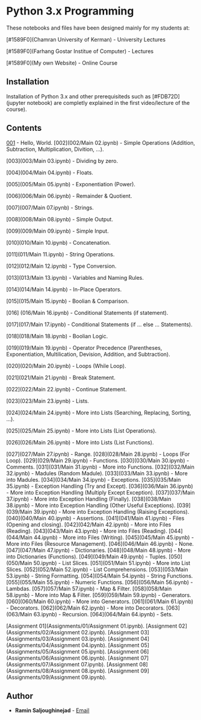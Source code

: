 # Python 3.x Programming 

These notebooks and files have been designed mainly for my students at:

[#1589F0](Chamran University of Kerman) - University Lectures

[#1589F0](Farhang Gostar Institue of Computer) - Lectures

[#1589F0](My own Website) - Online Course


## Installation

Installation of Python 3.x and other prerequisiteds such as [#FDB72D](jupyter notebook) are completly explained in the first video/lecture of the course).


## Contents

[001](https://github.com/RaminSaljoughinejad/Python-3.0-Course/blob/master/001/Main%2001.ipynb) - Hello, World.
[002](002/Main 02.ipynb) - Simple Operations (Addition, Subtraction, Multiplication, Divition, ...).

[003](003/Main 03.ipynb) - Dividing by zero.

[004](004/Main 04.ipynb) - Floats.

[005](005/Main 05.ipynb) - Exponentiation (Power).

[006](006/Main 06.ipynb) - Remainder & Quotient.

[007](007/Main 07.ipynb) - Strings.

[008](008/Main 08.ipynb) - Simple Output.

[009](009/Main 09.ipynb) - Simple Input.

[010](010/Main 10.ipynb) - Concatenation.

[011](011/Main 11.ipynb) - String Operations.

[012](012/Main 12.ipynb) - Type Conversion.

[013](013/Main 13.ipynb) - Variables and Naming Rules.

[014](014/Main 14.ipynb) - In-Place Operators.

[015](015/Main 15.ipynb) - Boolian & Comparison.

[016] (016/Main 16.ipynb) - Conditional Statements (if statement).

[017](017/Main 17.ipynb) - Conditional Statements (if ... else ... Statements).

[018](018/Main 18.ipynb) - Boolian Logic.

[019](019/Main 19.ipynb) - Operator Precedence (Parentheses, Exponentiation, Multilication, Devision, Addition, and Subtraction).

[020](020/Main 20.ipynb) - Loops (While Loop).

[021](021/Main 21.ipynb) - Break Statement.

[022](022/Main 22.ipynb) - Continue Statement.

[023](023/Main 23.ipynb) - Lists.

[024](024/Main 24.ipynb) - More into Lists (Searching, Replacing, Sorting, ...).

[025](025/Main 25.ipynb) - More into Lists (List Operations).

[026](026/Main 26.ipynb) - More into Lists (List Functions).

[027](027/Main 27.ipynb) - Range.
[028](028/Main 28.ipynb) - Loops (For Loop).
[029](029/Main 29.ipynb) - Functions.
[030](030/Main 30.ipynb) - Comments.
[031](031/Main 31.ipynb) - More into Functions.
[032](032/Main 32.ipynb) - Madules (Random Madule).
[033](033/Main 33.ipynb) - More into Madules.
[034](034/Main 34.ipynb) - Exceptions.
[035](035/Main 35.ipynb) - Exception Handling (Try and Except).
[036](036/Main 36.ipynb) - More into Exception Handling (Multiply Except Exception).
[037](037/Main 37.ipynb) - More into Exception Handling (Finally).
[038](038/Main 38.ipynb) - More into Exception Handling (Other Useful Exceptions).
[039](039/Main 39.ipynb) - More into Exception Handling (Raising Exceptions).
[040](040/Main 40.ipynb) - Assertions.
[041](041/Main 41.ipynb) - Files (Opening and closing).
[042](042/Main 42.ipynb) - More into Files (Reading).
[043](043/Main 43.ipynb) - More into Files (Reading).
[044](044/Main 44.ipynb) - More into Files (Writing).
[045](045/Main 45.ipynb) - More into Files (Resource Management).
[046](046/Main 46.ipynb) - None.
[047](047/Main 47.ipynb) - Dictionaries.
[048](048/Main 48.ipynb) - More into Dictionaries (Functions).
[049](049/Main 49.ipynb) - Tuples.
[050](050/Main 50.ipynb) - List Slices.
[051](051/Main 51.ipynb) - More into List Slices.
[052](052/Main 52.ipynb) - List Comprehensions.
[053](053/Main 53.ipynb) - String Formatting.
[054](054/Main 54.ipynb) - String Functions.
[055](055/Main 55.ipynb) - Numeric Functions.
[056](056/Main 56.ipynb) - Lambdas.
[057](057/Main 57.ipynb) - Map & Filter.
[058](058/Main 58.ipynb) - More into Map & Filter.
[059](059/Main 59.ipynb) - Generators.
[060](060/Main 60.ipynb) - More into Generators.
[061](061/Main 61.ipynb) - Decorators.
[062](062/Main 62.ipynb) - More into Decorators.
[063](063/Main 63.ipynb) - Recursion.
[064](064/Main 64.ipynb) - Sets.


 [Assignment 01](Assignments/01/Assignment 01.ipynb).
 [Assignment 02](Assignments/02/Assignment 02.ipynb).
 [Assignment 03](Assignments/03/Assignment 03.ipynb).
 [Assignment 04](Assignments/04/Assignment 04.ipynb).
 [Assignment 05](Assignments/05/Assignment 05.ipynb).
 [Assignment 06](Assignments/06/Assignment 06.ipynb).
 [Assignment 07](Assignments/07/Assignment 07.ipynb).
 [Assignment 08](Assignments/08/Assignment 08.ipynb).
 [Assignment 09](Assignments/09/Assignment 09.ipynb).


## Author

* **Ramin Saljoughinejad** - [Email](ramin.saljoughi@icloud.com)
